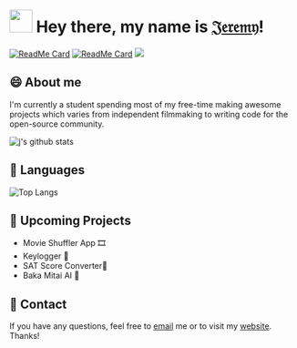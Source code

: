 # <img src="https://media.giphy.com/media/hvRJCLFzcasrR4ia7z/giphy.gif" width="40px"> Hey there, my name is [𝔍𝔢𝔯𝔢𝔪𝔶](https://jeremygautama.github.io)!
[![ReadMe Card](https://github-readme-stats.vercel.app/api/pin/?username=jeremygautama&repo=Keepwords)](https://github.com/jeremygautama/Keepwords)
[![ReadMe Card](https://github-readme-stats.vercel.app/api/pin/?username=jeremygautama&repo=Shark-Ai)](https://github.com/jeremygautama/Shark-Ai)
![](https://github.com/jeremygautama/jeremygautama/blob/master/thisisjeremy.png?raw=true)


## 😄 About me
I'm currently a student spending most of my free-time making awesome projects which varies from independent filmmaking to writing code for the open-source community.

![j's github stats](https://github-readme-stats.vercel.app/api?username=jeremygautama&bg_color=30,e96443,904e95&title_color=fff&text_color=fff)
<!--
![j's github stats](https://github-readme-stats.vercel.app/api?username=jeremygautama&show_icons=true&theme=vue)
-->
## 🙊 Languages
![Top Langs](https://github-readme-stats.vercel.app/api/top-langs/?username=jeremygautama&layout=compact)

## 🤘 Upcoming Projects
- Movie Shuffler App 🎞
- Keylogger 🔐
- SAT Score Converter📝
- Baka Mitai AI 👤

## 🥨 Contact
If you have any questions, feel free to [email](mailto:mail.jeremygautama@gmail.com) me or to visit my [website](https://jeremygautama.github.io). Thanks!


